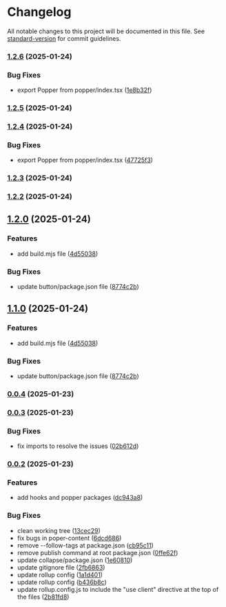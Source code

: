 # Changelog

All notable changes to this project will be documented in this file. See [standard-version](https://github.com/conventional-changelog/standard-version) for commit guidelines.

### [1.2.6](https://github.com/ZeynalliZeynal/everest-ui/compare/v1.0.4...v1.2.6) (2025-01-24)


### Bug Fixes

* export Popper from popper/index.tsx ([1e8b32f](https://github.com/ZeynalliZeynal/everest-ui/commit/1e8b32f6fd695c70c77969cf4904d18876939617))

### [1.2.5](https://github.com/ZeynalliZeynal/everest-ui/compare/v1.2.4...v1.2.5) (2025-01-24)

### [1.2.4](https://github.com/ZeynalliZeynal/everest-ui/compare/v1.2.3...v1.2.4) (2025-01-24)


### Bug Fixes

* export Popper from popper/index.tsx ([47725f3](https://github.com/ZeynalliZeynal/everest-ui/commit/47725f3de812e89572d56bcf030669c5df04b084))

### [1.2.3](https://github.com/ZeynalliZeynal/everest-ui/compare/v1.0.3...v1.2.3) (2025-01-24)

### [1.2.2](https://github.com/ZeynalliZeynal/everest-ui/compare/v1.0.5...v1.2.2) (2025-01-24)

## [1.2.0](https://github.com/ZeynalliZeynal/everest-ui/compare/v0.0.4...v1.2.0) (2025-01-24)


### Features

* add build.mjs file ([4d55038](https://github.com/ZeynalliZeynal/everest-ui/commit/4d550383a272cb73940370454a1650b863a9f63a))


### Bug Fixes

* update button/package.json file ([8774c2b](https://github.com/ZeynalliZeynal/everest-ui/commit/8774c2b9d991ccccf4694338b11a2c40cca2fdda))

## [1.1.0](https://github.com/ZeynalliZeynal/everest-ui/compare/v0.0.4...v1.1.0) (2025-01-24)


### Features

* add build.mjs file ([4d55038](https://github.com/ZeynalliZeynal/everest-ui/commit/4d550383a272cb73940370454a1650b863a9f63a))


### Bug Fixes

* update button/package.json file ([8774c2b](https://github.com/ZeynalliZeynal/everest-ui/commit/8774c2b9d991ccccf4694338b11a2c40cca2fdda))

### [0.0.4](https://github.com/ZeynalliZeynal/everest-ui/compare/v1.1.0...v0.0.4) (2025-01-23)

### [0.0.3](https://github.com/ZeynalliZeynal/everest-ui/compare/v0.0.2...v0.0.3) (2025-01-23)


### Bug Fixes

* fix imports to resolve the issues ([02b612d](https://github.com/ZeynalliZeynal/everest-ui/commit/02b612d880c793c44f6a009fac7d64741e29e1b2))

### [0.0.2](https://github.com/ZeynalliZeynal/everest-ui/compare/v0.1.16...v0.0.2) (2025-01-23)


### Features

* add hooks and popper packages ([dc943a8](https://github.com/ZeynalliZeynal/everest-ui/commit/dc943a8afb5daf05b78ccc18d158c866ee4daa82))


### Bug Fixes

* clean working tree ([13cec29](https://github.com/ZeynalliZeynal/everest-ui/commit/13cec29028979e78553637d30eb7c2b7f4b815bb))
* fix bugs in poper-content ([6dcd686](https://github.com/ZeynalliZeynal/everest-ui/commit/6dcd686eeada0646b51461e024dd9949b05983e4))
* remove --follow-tags  at package.json ([cb95c11](https://github.com/ZeynalliZeynal/everest-ui/commit/cb95c113af97043db66f4c1213b532bff37fead2))
* remove publish command at root package.json ([0ffe62f](https://github.com/ZeynalliZeynal/everest-ui/commit/0ffe62f1ed3f2bd592a43a21b29401fcd598d253))
* update collapse/package.json ([1e60810](https://github.com/ZeynalliZeynal/everest-ui/commit/1e60810426cb42772042ddb0e8b6b3920711b7e9))
* update gitignore file ([2fb6863](https://github.com/ZeynalliZeynal/everest-ui/commit/2fb6863c86fad0732be752c2245a33467a43d69f))
* update rollup config ([1a1d401](https://github.com/ZeynalliZeynal/everest-ui/commit/1a1d401ff5d5842f540a2d1941d05a828c16c76d))
* update rollup config ([b436b8c](https://github.com/ZeynalliZeynal/everest-ui/commit/b436b8c202160656c00b4092b4e1d71bbc9b969e))
* update rollup.config.js to include the "use client" directive at the top of the files ([2b81fd8](https://github.com/ZeynalliZeynal/everest-ui/commit/2b81fd8081de6da1444aa5c3a43485af8f778963))
